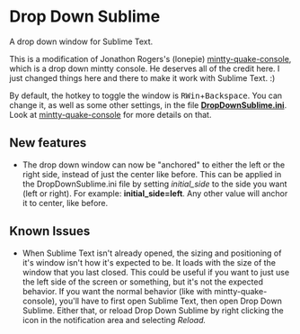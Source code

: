 <h1>Drop Down Sublime</h1>
A drop down window for Sublime Text.

<p>This is a modification of Jonathon Rogers's (lonepie)
<a href="https://github.com/lonepie/mintty-quake-console">mintty-quake-console</a>,
which is a drop down mintty console. He deserves all of the credit here. I
just changed things here and there to make it work with Sublime Text. :)
</p>

<p>By default, the hotkey to toggle the window is <kbd>RWin</kbd>+<kbd>Backspace</kbd>.
You can change it, as well as some other settings, in the file
<strong><a href="https://github.com/JordanTHarris/DropDownSublime/blob/master/DropDownSublime.ini">DropDownSublime.ini</strong></a>. Look at <a href="https://github.com/lonepie/mintty-quake-console">mintty-quake-console</a>
for more details on that.
</p>

<h2>New features</h2>
<ul>
    <li>The drop down window can now be "anchored" to either the left or the right side, instead of
    just the center like before. This can be applied in the DropDownSublime.ini file by setting
    <em>initial_side</em> to the side you want (left or right). For example:
    <strong>initial_side=left</strong>. Any other value will anchor it to center, like before.</li>
</ul>

<h2>Known Issues</h2>
<ul>
  <li>When Sublime Text isn't already opened, the sizing and positioning of it's window isn't how it's
  expected to be. It loads with the size of the window that you last closed. This could be useful if you
  want to just use the left side of the screen or something, but it's not the expected behavior. If you
  want the normal behavior (like with mintty-quake-console), you'll have to first open Sublime Text, then
  open Drop Down Sublime. Either that, or reload Drop Down Sublime by right clicking the icon in the
  notification area and selecting <em>Reload.</em></li>
</ul>
